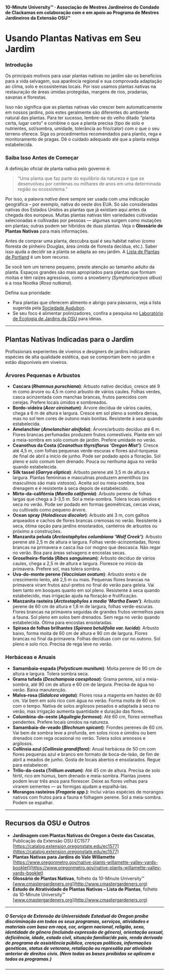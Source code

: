 #### 10-Minute University™ · Associação de Mestres Jardineiros do Condado de Clackamas em colaboração com e em apoio ao Programa de Mestres Jardineiros da Extensão OSU™

# Usando Plantas Nativas em Seu Jardim

### Introdução

Os principais motivos para usar plantas nativas no jardim são os benefícios para a vida selvagem, sua aparência regional e sua comprovada adaptação ao clima, solo e ecossistemas locais. Por isso usamos plantas nativas na restauração de áreas úmidas protegidas, margens de rios, pradarias, savanas e florestas.

Isso não significa que as plantas nativas vão crescer bem automaticamente em nossos jardins, pois estes geralmente são diferentes do ambiente natural das plantas. Para ter sucesso, lembre-se do velho ditado “planta certa, lugar certo” e combine o que a planta precisa (tipo de solo e nutrientes, sol/sombra, umidade, tolerância ao frio/calor) com o que o seu terreno oferece. Siga os procedimentos recomendados para plantio, rega e monitoramento de pragas. Dê o cuidado adequado até que a planta esteja estabelecida.

### Saiba Isso Antes de Começar

A definição oficial de planta nativa pelo governo é:

> “Uma planta que faz parte do equilíbrio da natureza e que se desenvolveu por centenas ou milhares de anos em uma determinada região ou ecossistema.”

Por isso, a palavra *nativa* deve sempre ser usada com uma indicação geográfica – por exemplo, nativa do oeste dos EUA. Só são consideradas nativas dos Estados Unidos as plantas que já existiam aqui antes da chegada dos europeus. Muitas plantas nativas têm variedades cultivadas selecionadas e cultivadas por pessoas — algumas surgem como mutações em plantas; outras podem ser híbridos de duas plantas. Veja o **Glossário de Plantas Nativas** para mais informações.

Antes de comprar uma planta, descubra qual é seu habitat nativo (como floresta de pinheiro Douglas, área úmida de floresta decídua, etc.). Saber isso ajuda a decidir se a planta se adapta ao seu jardim. A [Lista de Plantas de Portland](https://www.portlandoregon.gov/citycode/article/322280) é um bom recurso.

Se você tem um terreno pequeno, preste atenção ao tamanho adulto da planta. Espaços grandes são mais apropriados para plantas que formam moitas e têm raízes agressivas, como a snowberry (*Symphoricarpos albus*) e a rosa Nootka (*Rosa nutkana*).

Defina sua prioridade:

- Para plantas que oferecem alimento e abrigo para pássaros, veja a lista sugerida pela [Sociedade Audubon](https://www.audubon.org/native-plants).
- Se seu foco é alimentar polinizadores, confira a pesquisa no [Laboratório de Ecologia de Jardins da OSU](http://blogs.oregonstate.edu/gardenecologylab/) para ideias.

---

## Plantas Nativas Indicadas para o Jardim

Profissionais experientes de viveiros e designers de jardins indicaram espécies de alta qualidade estética, que se comportam bem no jardim e estão disponíveis em viveiros.

### Árvores Pequenas e Arbustos

- **Cascara (*Rhamnus purschiana*)**: Arbusto nativo decíduo, cresce até 9 m como árvore ou 4,5 m como arbusto de vários caules. Folhas verdes, casca acinzentada com manchas brancas, frutos parecidos com cerejas. Prefere locais úmidos e sombreados.
- **Bordo-videira (*Acer circinatum*)**: Árvore decídua de vários caules, chega a 6 m de altura e largura. Cresce em sol pleno a sombra densa, mas no sol tem cores de outono mais bonitas. Resistente à seca quando estabelecida.
- **Amelanchier (*Amelanchier alnifolia*)**: Árvore/arbusto decíduo até 6 m. Flores brancas perfumadas produzem frutos comestíveis. Plante em sol a meia-sombra em solo comum de jardim. Prefere umidade no verão.
- **Ceanothus da Costa (*Ceanothus thyrsiflorus ‘Oregon Mist’*)**: Cresce até 4,5 m, com folhas pequenas verde-escuras e flores azul-turquesa de final de abril a início de junho. Pode ser podado após a floração. Sol pleno e solo comum bem drenado. Pouca ou nenhuma água no verão quando estabelecida.
- **Silk tassel (*Garrya eliptica*)**: Arbusto perene até 3,5 m de altura e largura. Plantas femininas e masculinas produzem amentilhos (os masculinos são mais vistosos). Aceita sol ou meia-sombra, boa drenagem e é resistente à seca depois de estabelecido.
- **Mirto-da-califórnia (*Morella california*)**: Arbusto perene de folhas largas que chega a 3-3,5 m. Sol a meia-sombra. Tolera locais úmidos e seca no verão. Pode ser podado em formas geométricas, cercas vivas, ou cultivado como pequeno árvore.
- **Ocean spray (*Holodiscus discolor*)**: Arbusto até 3 m, com galhos arqueados e cachos de flores brancas cremosas no verão. Resistente à seca, ótima opção para jardins ensolarados, canteiros de arbustos ou próximo a construções.
- **Manzanita peluda (*Arctostaphylos columbiana ‘Wolf Creek’*)**: Arbusto perene até 2,5 m de altura e largura. Folhas verde-acinzentadas, flores brancas na primavera e casca lisa cor mogno que descasca. Não regar no verão. Boa para áreas selvagens e encostas secas.
- **Groselheira-florida (*Ribes sanguineum*)**: Arbusto decíduo de vários caules, chega a 2,5 m de altura e largura. Floresce no início da primavera. Prefere sol, mas tolera sombra.
- **Uva-do-monte perene (*Vaccinium ovatum*)**: Arbusto ereto e de crescimento lento, até 2,5 m ou mais. Pequenas flores brancas na primavera viram frutos azul-pretos no final do verão para geleia. Vai bem tanto em bosques quanto em sol pleno. Resistente à seca quando estabelecido, mas irrigação ajuda na floração e frutificação.
- **Manzanita rasteira (*Arctostaphylos x media ‘Martha Ewan’*)**: Arbusto perene de 60 cm de altura e 1,8 m de largura, folhas verde-escuras. Flores brancas na primavera seguidas de grandes frutos vermelhos para a fauna. Sol pleno em solos bem drenados. Sem rega no verão quando estabelecida. Ótima para encostas ensolaradas.
- **Spiraea de folhas brilhantes (*Spiraea betulifolia var. lucida*)**: Arbusto baixo, forma moita de 60 cm de altura e 90 cm de largura. Flores brancas no final da primavera. Folhas decíduas com cor no outono. Sol pleno e solo rico. Precisa de rega leve no verão.

### Herbáceas e Anuais

- **Samambaia-espada (*Polysticum munitum*)**: Moita perene de 90 cm de altura e largura. Tolera sombra seca.
- **Grama tufada (*Deschampsia caespitosa*)**: Grama perene, sol a meia-sombra, até 90 cm de altura e 60 cm de largura. Precisa de água no verão. Baixa manutenção.
- **Malva-rosa (*Sidalcea virgata*)**: Flores rosa a magenta em hastes de 60 cm. Vai bem em solo rico com água no verão. Forma moita de 60 cm com o tempo. Nativa de solos argilosos pesados e adaptada à seca no verão, mas irrigação aumenta quantidade e duração das flores.
- **Columbina-do-oeste (*Aquilegia formosa*)**: Até 60 cm, flores vermelhas pendentes. Prefere locais úmidos na natureza.
- **Samambaia-de-veado (*Blechnum spicant*)**: Frondes perenes de 60 cm. Vai bem de sombra leve a profunda, em solos ricos e úmidos ou bem drenados com rega ocasional no verão. Tolera solos arenosos e argilosos.
- **Collinsia azul (*Collinsia grandiflora*)**: Anual herbácea de 50 cm com flores pequenas azul e branco em formato de boca-de-leão, de fim de abril a meados de junho. Gosta de locais abertos e ensolarados. Regue para estabelecer.
- **Trílio-da-costa (*Trillium ovatum*)**: Até 45 cm de altura. Precisa de solo fértil, rico em húmus, bem drenado e meia-sombra. Plantas jovens podem levar três anos para florescer. Deixe as flores velhas para virarem sementes — as formigas ajudam a espalhá-las.
- **Morangos rasteiros (*Fragaria spp.*)**: Inclui várias espécies de morangos nativos com frutos para a fauna e folhagem perene. Sol a meia-sombra. Podem se espalhar.

---

## Recursos da OSU e Outros

- **Jardinagem com Plantas Nativas do Oregon a Oeste das Cascatas**, Publicação da Extensão OSU EC1577  
  [https://catalog.extension.oregonstate.edu/ec1577](https://catalog.extension.oregonstate.edu/ec1577)
- **Plantas Nativas para Jardins do Vale Willamette**  
  [https://www.oregonmetro.gov/native-plants-willamette-valley-yards-booklet](https://www.oregonmetro.gov/native-plants-willamette-valley-yards-booklet)
- **Glossário de Plantas Nativas**, folheto da 10-Minute University™  
  [www.cmastergardeners.org](http://www.cmastergardeners.org)
- **Estudo de Atratividade de Plantas Nativas – Lista de Plantas**, folheto da 10-Minute University™  
  [www.cmastergardeners.org](http://www.cmastergardeners.org)

---

##### O Serviço de Extensão da Universidade Estadual do Oregon proíbe discriminação em todos os seus programas, serviços, atividades e materiais com base em raça, cor, origem nacional, religião, sexo, identidade de gênero (incluindo expressão de gênero), orientação sexual, deficiência, idade, estado civil, situação familiar/de pais, renda derivada de programa de assistência pública, crenças políticas, informações genéticas, status de veterano, retaliação ou represália por atividade anterior de direitos civis. (Nem todas as bases proibidas se aplicam a todos os programas.)
---